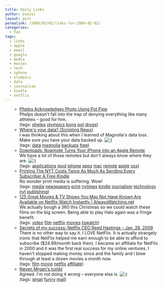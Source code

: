 ```yaml
---
title: Daily Links
author: bsoist
layout: post
permalink: /2009/02/02/links-for-2009-02-02/
categories:
  - Fun
tags:
  - links
  - apple
  - email
  - google
  - media
  - movies
  - tech
  - iphone
  - olympics
  - data
  - journalism
  - kindle
  - netflix
---
```

<ul class=\"delicious\"> 

  * <div class=\"delicious-link\"><a href=\"http://www.fanhouse.com/news/main/phelps-acknowledges-photo-using-pot-pipe/324791\">Phelps Acknowledges Photo Using Pot Pipe</a></div> <div class=\"delicious-extended\">Phelps doesn't fall into the trap of denying everything like many athletes &#8211; good for him.</div> <div class=\"delicious-tags\">(tags: <a href=\"http://delicious.com/bsoist/phelps\">phelps</a> <a href=\"http://delicious.com/bsoist/olympics\">olympics</a> <a href=\"http://delicious.com/bsoist/bong\">bong</a> <a href=\"http://delicious.com/bsoist/pot\">pot</a> <a href=\"http://delicious.com/bsoist/drugs\">drugs</a>)</div> 
  * <div class=\"delicious-link\"><a href=\"http://www.scripting.com/stories/2009/02/01/wheresYourData.html\">Where's your data? (Scripting News)</a></div> <div class=\"delicious-extended\">I was thinking about this when I learned of Magnolia's data loss. Make sure you have your data backed up. <img src='http://archive.whsjr.soistmann.com/oped/wp-includes/images/smilies/icon_wink.gif' alt=';)' class='wp-smiley' /> </div> <div class=\"delicious-tags\">(tags: <a href=\"http://delicious.com/bsoist/data\">data</a> <a href=\"http://delicious.com/bsoist/magnolia\">magnolia</a> <a href=\"http://delicious.com/bsoist/backups\">backups</a> <a href=\"http://delicious.com/bsoist/free\">free</a>)</div> 
  * <div class=\"delicious-link\"><a href=\"http://lifehacker.com/5142839/rowmote-turns-your-iphone-into-an-apple-remote\">Downloads: Rowmote Turns Your iPhone into an Apple Remote</a></div> <div class=\"delicious-extended\">We have a lot of those remotes but don't always know where they are. <img src='http://archive.whsjr.soistmann.com/oped/wp-includes/images/smilies/icon_smile.gif' alt=':)' class='wp-smiley' /> </div> <div class=\"delicious-tags\">(tags: <a href=\"http://delicious.com/bsoist/applications\">applications</a> <a href=\"http://delicious.com/bsoist/ipod\">ipod</a> <a href=\"http://delicious.com/bsoist/iphone\">iphone</a> <a href=\"http://delicious.com/bsoist/apps\">apps</a> <a href=\"http://delicious.com/bsoist/mac\">mac</a> <a href=\"http://delicious.com/bsoist/remote\">remote</a> <a href=\"http://delicious.com/bsoist/apple\">apple</a> <a href=\"http://delicious.com/bsoist/osx\">osx</a>)</div> 
  * <div class=\"delicious-link\"><a href=\"http://www.alleyinsider.com/2009/1/printing-the-nyt-costs-twice-as-much-as-sending-every-subscriber-a-free-kindle\">Printing The NYT Costs Twice As Much As Sending Every Subscriber A Free Kindle</a></div> <div class=\"delicious-extended\">No wonder print media is suffering. Wow!</div> <div class=\"delicious-tags\">(tags: <a href=\"http://delicious.com/bsoist/media\">media</a> <a href=\"http://delicious.com/bsoist/newspapers\">newspapers</a> <a href=\"http://delicious.com/bsoist/print\">print</a> <a href=\"http://delicious.com/bsoist/nytimes\">nytimes</a> <a href=\"http://delicious.com/bsoist/kindle\">kindle</a> <a href=\"http://delicious.com/bsoist/journalism\">journalism</a> <a href=\"http://delicious.com/bsoist/technology\">technology</a> <a href=\"http://delicious.com/bsoist/nyt\">nyt</a> <a href=\"http://delicious.com/bsoist/publishing\">publishing</a>)</div> 
  * <div class=\"delicious-link\"><a href=\"http://www.alwayswatching.net/features/125-great-movies-tv-shows-netflix-watch-instantly\">125 Great Movies & TV Shows You May Not Have Known Are Available on Netflix Watch Instantly | AlwaysWatching.net</a></div> <div class=\"delicious-extended\">We actually bough a 360 this Christmas so we could watch these films on the big screen. Being able to play Halo again was a fringe benefit.</div> <div class=\"delicious-tags\">(tags: <a href=\"http://delicious.com/bsoist/video\">video</a> <a href=\"http://delicious.com/bsoist/film\">film</a> <a href=\"http://delicious.com/bsoist/netflix\">netflix</a> <a href=\"http://delicious.com/bsoist/movies\">movies</a> <a href=\"http://delicious.com/bsoist/towatch\">towatch</a>)</div> 
  * <div class=\"delicious-link\"><a href=\"http://money.cnn.com/2009/01/27/news/newsmakers/hastings_netflix.fortune/index.htm?postversion=2009012806\">Secrets of my success: Netflix CEO Reed Hastings &#8211; Jan. 28, 2009</a></div> <div class=\"delicious-extended\">There is no other way to say it. I LOVE NetFlix. It is actually strangely ironic that NetFlix helped me earn enough to be able to afford to subscribe ($24.99/month back then). I became an affiliate for NetFlix in 2000 and it was the first real success for my online ventures. I haven't stopped making money since and the family and I blow through at least a dozen movies a month now.</div> <div class=\"delicious-tags\">(tags: <a href=\"http://delicious.com/bsoist/film\">film</a> <a href=\"http://delicious.com/bsoist/movie\">movie</a> <a href=\"http://delicious.com/bsoist/netflix\">netflix</a> <a href=\"http://delicious.com/bsoist/affiliate\">affiliate</a>)</div> 
  * <div class=\"delicious-link\"><a href=\"http://mrgan.tumblr.com/post/74439546/among-the-stupidest-tech-articles-ive-ever-read\">Neven Mrgan's tumbl</a></div> <div class=\"delicious-extended\">Agreed. I'm not doing it wrong &#8211; everyone else is. <img src='http://archive.whsjr.soistmann.com/oped/wp-includes/images/smilies/icon_smile.gif' alt=':)' class='wp-smiley' /> </div> <div class=\"delicious-tags\">(tags: <a href=\"http://delicious.com/bsoist/gmail\">gmail</a> <a href=\"http://delicious.com/bsoist/funny\">funny</a> <a href=\"http://delicious.com/bsoist/mail\">mail</a>)</div> </ul>

